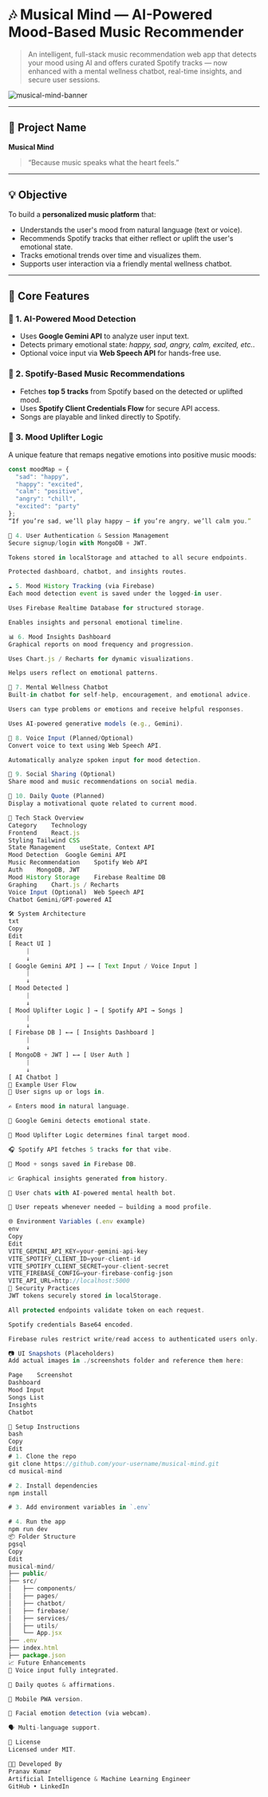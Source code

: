# 🎶 Musical Mind — AI-Powered Mood-Based Music Recommender

> An intelligent, full-stack music recommendation web app that detects your mood using AI and offers curated Spotify tracks — now enhanced with a mental wellness chatbot, real-time insights, and secure user sessions.

![musical-mind-banner](./assets/banner.png) <!-- Optional banner image -->

---

## 📌 Project Name

**Musical Mind**  
> “Because music speaks what the heart feels.”

---

## 💡 Objective

To build a **personalized music platform** that:
- Understands the user's mood from natural language (text or voice).
- Recommends Spotify tracks that either reflect or uplift the user's emotional state.
- Tracks emotional trends over time and visualizes them.
- Supports user interaction via a friendly mental wellness chatbot.

---

## 🎯 Core Features

### 🧠 1. **AI-Powered Mood Detection**
- Uses **Google Gemini API** to analyze user input text.
- Detects primary emotional state: _happy, sad, angry, calm, excited, etc._.
- Optional voice input via **Web Speech API** for hands-free use.

### 🎵 2. **Spotify-Based Music Recommendations**
- Fetches **top 5 tracks** from Spotify based on the detected or uplifted mood.
- Uses **Spotify Client Credentials Flow** for secure API access.
- Songs are playable and linked directly to Spotify.

### 💫 3. **Mood Uplifter Logic**
A unique feature that remaps negative emotions into positive music moods:

```js
const moodMap = {
  "sad": "happy",
  "happy": "excited",
  "calm": "positive",
  "angry": "chill",
  "excited": "party"
};
“If you’re sad, we’ll play happy — if you’re angry, we’ll calm you.”

🔐 4. User Authentication & Session Management
Secure signup/login with MongoDB + JWT.

Tokens stored in localStorage and attached to all secure endpoints.

Protected dashboard, chatbot, and insights routes.

☁️ 5. Mood History Tracking (via Firebase)
Each mood detection event is saved under the logged-in user.

Uses Firebase Realtime Database for structured storage.

Enables insights and personal emotional timeline.

📊 6. Mood Insights Dashboard
Graphical reports on mood frequency and progression.

Uses Chart.js / Recharts for dynamic visualizations.

Helps users reflect on emotional patterns.

🤖 7. Mental Wellness Chatbot
Built-in chatbot for self-help, encouragement, and emotional advice.

Users can type problems or emotions and receive helpful responses.

Uses AI-powered generative models (e.g., Gemini).

🎤 8. Voice Input (Planned/Optional)
Convert voice to text using Web Speech API.

Automatically analyze spoken input for mood detection.

📢 9. Social Sharing (Optional)
Share mood and music recommendations on social media.

📑 10. Daily Quote (Planned)
Display a motivational quote related to current mood.

🔧 Tech Stack Overview
Category	Technology
Frontend	React.js
Styling	Tailwind CSS
State Management	useState, Context API
Mood Detection	Google Gemini API
Music Recommendation	Spotify Web API
Auth	MongoDB, JWT
Mood History Storage	Firebase Realtime DB
Graphing	Chart.js / Recharts
Voice Input (Optional)	Web Speech API
Chatbot	Gemini/GPT-powered AI

🛠 System Architecture
txt
Copy
Edit
[ React UI ]
     |
     ↓
[ Google Gemini API ] ←→ [ Text Input / Voice Input ]
     |
     ↓
[ Mood Detected ]
     |
     ↓
[ Mood Uplifter Logic ] → [ Spotify API → Songs ]
     |
     ↓
[ Firebase DB ] ←→ [ Insights Dashboard ]
     |
     ↓
[ MongoDB + JWT ] ←→ [ User Auth ]
     |
     ↓
[ AI Chatbot ]
🧪 Example User Flow
👤 User signs up or logs in.

✍️ Enters mood in natural language.

🤖 Google Gemini detects emotional state.

🔁 Mood Uplifter Logic determines final target mood.

🎧 Spotify API fetches 5 tracks for that vibe.

💾 Mood + songs saved in Firebase DB.

📈 Graphical insights generated from history.

💬 User chats with AI-powered mental health bot.

🔄 User repeats whenever needed — building a mood profile.

🌐 Environment Variables (.env example)
env
Copy
Edit
VITE_GEMINI_API_KEY=your-gemini-api-key
VITE_SPOTIFY_CLIENT_ID=your-client-id
VITE_SPOTIFY_CLIENT_SECRET=your-client-secret
VITE_FIREBASE_CONFIG=your-firebase-config-json
VITE_API_URL=http://localhost:5000
🔐 Security Practices
JWT tokens securely stored in localStorage.

All protected endpoints validate token on each request.

Spotify credentials Base64 encoded.

Firebase rules restrict write/read access to authenticated users only.

📷 UI Snapshots (Placeholders)
Add actual images in ./screenshots folder and reference them here:

Page	Screenshot
Dashboard	
Mood Input	
Songs List	
Insights	
Chatbot	

🔁 Setup Instructions
bash
Copy
Edit
# 1. Clone the repo
git clone https://github.com/your-username/musical-mind.git
cd musical-mind

# 2. Install dependencies
npm install

# 3. Add environment variables in `.env`

# 4. Run the app
npm run dev
📦 Folder Structure
pgsql
Copy
Edit
musical-mind/
├── public/
├── src/
│   ├── components/
│   ├── pages/
│   ├── chatbot/
│   ├── firebase/
│   ├── services/
│   ├── utils/
│   └── App.jsx
├── .env
├── index.html
├── package.json
📈 Future Enhancements
🎤 Voice input fully integrated.

📑 Daily quotes & affirmations.

📱 Mobile PWA version.

🧠 Facial emotion detection (via webcam).

🗣 Multi-language support.

📄 License
Licensed under MIT.

👨‍💻 Developed By
Pranav Kumar
Artificial Intelligence & Machine Learning Engineer
GitHub • LinkedIn

